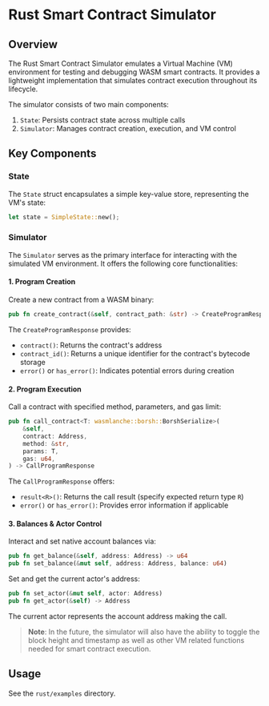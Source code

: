 # Rust Smart Contract Simulator

## Overview

The Rust Smart Contract Simulator emulates a Virtual Machine (VM) environment for testing and debugging WASM smart contracts. It provides a lightweight implementation that simulates contract execution throughout its lifecycle.

The simulator consists of two main components:

1. `State`: Persists contract state across multiple calls
2. `Simulator`: Manages contract creation, execution, and VM control

## Key Components

### State

The `State` struct encapsulates a simple key-value store, representing the VM's state:

```rust
let state = SimpleState::new();
```

### Simulator

The `Simulator` serves as the primary interface for interacting with the simulated VM environment. It offers the following core functionalities:

#### 1. Program Creation

Create a new contract from a WASM binary:

```rust
pub fn create_contract(&self, contract_path: &str) -> CreateProgramResponse
```

The `CreateProgramResponse` provides:

- `contract()`: Returns the contract's address
- `contract_id()`: Returns a unique identifier for the contract's bytecode storage
- `error()` or `has_error()`: Indicates potential errors during creation

#### 2. Program Execution

Call a contract with specified method, parameters, and gas limit:

```rust
pub fn call_contract<T: wasmlanche::borsh::BorshSerialize>(
    &self,
    contract: Address,
    method: &str,
    params: T,
    gas: u64,
) -> CallProgramResponse
```

The `CallProgramResponse` offers:

- `result<R>()`: Returns the call result (specify expected return type `R`)
- `error()` or `has_error()`: Provides error information if applicable

#### 3. Balances & Actor Control

Interact and set native account balances via:

```rust
pub fn get_balance(&self, address: Address) -> u64
pub fn set_balance(&mut self, address: Address, balance: u64)
```

Set and get the current actor's address:

```rust
pub fn set_actor(&mut self, actor: Address)
pub fn get_actor(&self) -> Address
```

The current actor represents the account address making the call.

> **Note**: In the future, the simulator will also have the ability to toggle the block height and timestamp as well as other VM related functions needed for smart contract execution.

## Usage

See the `rust/examples` directory.
